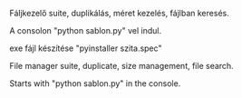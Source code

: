 Fáljkezelő suite, duplikálás, méret kezelés, fájlban keresés. 

A consolon "python sablon.py" vel indul.

exe fájl készítése "pyinstaller szita.spec"     


File manager suite, duplicate, size management, file search. 

Starts with "python sablon.py" in the console.
